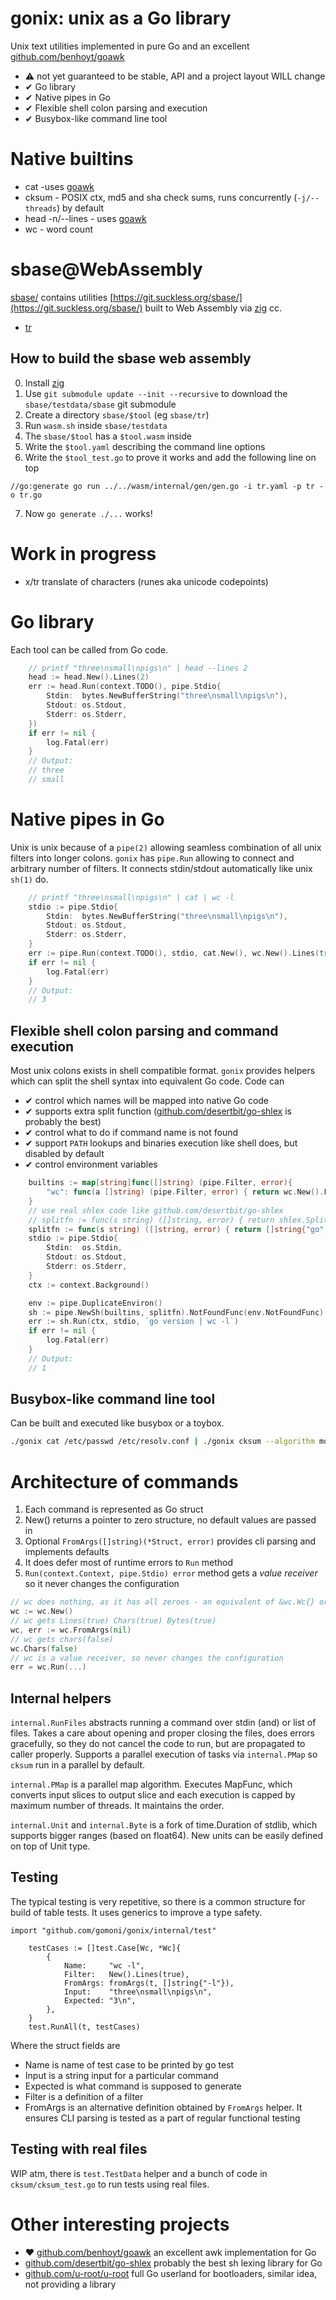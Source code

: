 # gonix: unix as a Go library

Unix text utilities implemented in pure Go and an excellent [github.com/benhoyt/goawk](https://github.com/benhoyt/goawk)

 * ⚠ not yet guaranteed to be stable, API and a project layout WILL change
 * ✔ Go library
 * ✔ Native pipes in Go
 * ✔ Flexible shell colon parsing and execution
 * ✔ Busybox-like command line tool

# Native builtins

 * cat -uses [goawk](https://github.com/benhoyt/goawk)
 * cksum - POSIX ctx, md5 and sha check sums, runs concurrently (`-j/--threads`) by default
 * head -n/--lines - uses [goawk](https://github.com/gomoni/gonix/blob/main/head/head_negative.awk)
 * wc - word count

# sbase@WebAssembly

[sbase/](sbase/) contains utilities
[https://git.suckless.org/sbase/](https://git.suckless.org/sbase/) built to Web
Assembly via [zig](https://ziglang.org) cc.

 * [tr](sbase/tr)

## How to build the sbase web assembly

0. Install [zig](https://ziglang.org)
1. Use `git submodule update --init --recursive` to download the `sbase/testdata/sbase` git submodule
2. Create a directory `sbase/$tool` (eg `sbase/tr`)
3. Run `wasm.sh` inside `sbase/testdata`
4. The `sbase/$tool` has a `$tool.wasm` inside
5. Write the `$tool.yaml` describing the command line options
6. Write the `$tool_test.go` to prove it works and add the following line on top
```
//go:generate go run ../../wasm/internal/gen/gen.go -i tr.yaml -p tr -o tr.go
```
7. Now `go generate ./...` works!

# Work in progress

 * x/tr translate of characters (runes aka unicode codepoints)

# Go library

Each tool can be called from Go code.

```go
	// printf "three\nsmall\npigs\n" | head --lines 2
	head := head.New().Lines(2)
	err := head.Run(context.TODO(), pipe.Stdio{
		Stdin:  bytes.NewBufferString("three\nsmall\npigs\n"),
		Stdout: os.Stdout,
		Stderr: os.Stderr,
	})
	if err != nil {
		log.Fatal(err)
	}
	// Output:
	// three
	// small
```

# Native pipes in Go

Unix is unix because of a `pipe(2)` allowing seamless combination of all unix filters into longer colons.
`gonix` has `pipe.Run` allowing to connect and arbitrary number of filters. It connects stdin/stdout
automatically like unix `sh(1)` do.



```go
	// printf "three\nsmall\npigs\n" | cat | wc -l
	stdio := pipe.Stdio{
		Stdin:  bytes.NewBufferString("three\nsmall\npigs\n"),
		Stdout: os.Stdout,
		Stderr: os.Stderr,
	}
	err := pipe.Run(context.TODO(), stdio, cat.New(), wc.New().Lines(true))
	if err != nil {
		log.Fatal(err)
	}
	// Output:
	// 3
```

## Flexible shell colon parsing and command execution

Most unix colons exists in shell compatible format. `gonix` provides helpers which can split the shell
syntax into equivalent Go code. Code can

* ✔ control which names will be mapped into native Go code
* ✔ supports extra split function ([github.com/desertbit/go-shlex](https://github.com/desertbit/go-shlex) is probably the best)
* ✔ control what to do if command name is not found
* ✔ support  `PATH` lookups and binaries execution like shell does, but disabled by default
* ✔ control environment variables

```go
	builtins := map[string]func([]string) (pipe.Filter, error){
		"wc": func(a []string) (pipe.Filter, error) { return wc.New().FromArgs(a) },
	}
	// use real shlex code like github.com/desertbit/go-shlex
	// splitfn := func(s string) ([]string, error) { return shlex.Split(s, true) }
	splitfn := func(s string) ([]string, error) { return []string{"go", "version", "|", "wc", "-l"}, nil }
	stdio := pipe.Stdio{
		Stdin:  os.Stdin,
		Stdout: os.Stdout,
		Stderr: os.Stderr,
	}
	ctx := context.Background()

	env := pipe.DuplicateEnviron()
	sh := pipe.NewSh(builtins, splitfn).NotFoundFunc(env.NotFoundFunc)
	err := sh.Run(ctx, stdio, `go version | wc -l`)
	if err != nil {
		log.Fatal(err)
	}
	// Output:
	// 1
```

## Busybox-like command line tool

Can be built and executed like busybox or a toybox.

```sh
./gonix cat /etc/passwd /etc/resolv.conf | ./gonix cksum --algorithm md5 --untagged md5sum
```

# Architecture of commands

1. Each command is represented as Go struct
2. New() returns a pointer to zero structure, no default values are passed in
3. Optional `FromArgs([]string)(*Struct, error)` provides cli parsing and implements defaults
4. It does defer most of runtime errors to `Run` method
5. `Run(context.Context, pipe.Stdio) error` method gets a _value receiver_ so it never changes the configuration

```go
// wc does nothing, as it has all zeroes - an equivalent of &wc.Wc{} or new(Wc)
wc := wc.New()
// wc gets Lines(true) Chars(true) Bytes(true)
wc, err := wc.FromArgs(nil)
// wc gets chars(false)
wc.Chars(false)
// wc is a value receiver, so never changes the configuration
err = wc.Run(...)
```

## Internal helpers

`internal.RunFiles` abstracts running a command over stdin (and) or list of
files. Takes a care about opening and proper closing the files, does errors
gracefully, so they do not cancel the code to run, but are propagated to caller
properly. Supports a parallel execution of tasks via `internal.PMap` so `cksum`
run in a parallel by default.

`internal.PMap` is a parallel map algorithm. Executes MapFunc, which converts
input slices to output slice and each execution is capped by maximum number of
threads. It maintains the order.

`internal.Unit` and `internal.Byte` is a fork of time.Duration of stdlib, which
supports bigger ranges (based on float64). New units can be easily defined on
top of Unit type.

## Testing

The typical testing is very repetitive, so there is a common structure for build of
table tests. It uses generics to improve a type safety.

```
import "github.com/gomoni/gonix/internal/test"

	testCases := []test.Case[Wc, *Wc]{
		{
			Name:     "wc -l",
			Filter:   New().Lines(true),
			FromArgs: fromArgs(t, []string{"-l"}),
			Input:    "three\nsmall\npigs\n",
			Expected: "3\n",
		},
    }
	test.RunAll(t, testCases)
```

Where the struct fields are

* Name is name of test case to be printed by go test
* Input is a string input for a particular command
* Expected is what command is supposed to generate
* Filter is a definition of a filter
* FromArgs is an alternative definition obtained by `FromArgs` helper. It
  ensures CLI parsing is tested as a part of regular functional testing

## Testing with real files

WIP atm, there is `test.TestData` helper and a bunch of code in
`cksum/cksum_test.go` to run tests using real files.
 
# Other interesting projects
 * ♥ [github.com/benhoyt/goawk](https://github.com/benhoyt/goawk) an excellent awk implementation for Go
 * [github.com/desertbit/go-shlex](https://github.com/desertbit/go-shlex) probably the best sh lexing library for Go
 * [github.com/u-root/u-root](https://github.com/u-root/u-root) full Go userland for bootloaders, similar idea, not providing a library
